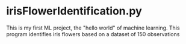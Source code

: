 # irisFlowerIdentification.py
This is my first ML project, the "hello world" of machine learning. This program identifies iris flowers based on a dataset of 150 observations      
